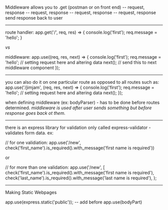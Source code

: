 Middleware allows you to 
.get (postman or on front end)
-- request, response
-- request, response
-- request, response
-- request, response
send response back to user

---

route handler:
app.get('/', req, res) => {
    console.log('first');
    req.message = 'hello';
}

*vs*

middleware:
app.use((req, res, next) => {
    console.log('first');
    req.message = 'hello'; // setting request here and altering data
    next(); // send this to next middleware component
});

---

you can also do it on one particular route as opposed to all routes such as:
app.use('/jimjam', (req, res, next) => {
    console.log('first');
    req.message = 'hello'; // setting request here and altering data
    next(); 
});

when defining middleware (ex: bodyParser) - has to be done before routes determined. 
*middleware is used after user sends something but before response goes back ot them.*

---

there is an express library for validation only called express-validator - validates form data.
ex: 

// for one validiation:
app.use('/new', check('first_name').is_required().with_message('first name is required'))

or

// for more than one validation:
app.use('/new', [
    check('first_name').is_required().with_message('first name is required'),
    check('last_name').is_required().with_message('last name is required'),
);

---

Making Static Webpages

app.use(express.static('public'));
-- add before app.use(bodyPart)